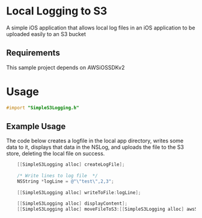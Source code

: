 # Local Logging to S3

A simple iOS application that allows local log files in an iOS application to be uploaded easily to an S3 bucket

## Requirements

This sample project depends on AWSiOSSDKv2

# Usage

```objective-c
#import "SimpleS3Logging.h"
```

## Example Usage

The code below creates a logfile in the local app directory, writes some data to it, displays
that data in the NSLog, and uploads the file to the S3 store, deleting the local file on success.

```objective-c    
    [[SimpleS3Logging alloc] createLogFile];
    
    /* Write lines to log file  */
    NSString *logLine = @"\"test\",2,3";
    
    [[SimpleS3Logging alloc] writeToFile:logLine];

    [[SimpleS3Logging alloc] displayContent];
    [[SimpleS3Logging alloc] moveFileToS3:[[SimpleS3Logging alloc] awsS3FileNameGenerator]];
```